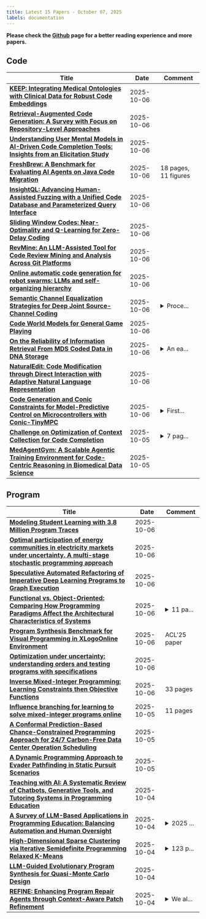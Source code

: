 ```yaml
---
title: Latest 15 Papers - October 07, 2025
labels: documentation
---
```

**Please check the [Github](https://github.com/zezhishao/MTS_Daily_ArXiv) page for a better reading experience and more papers.**

## Code
| **Title** | **Date** | **Comment** |
| --- | --- | --- |
| **[KEEP: Integrating Medical Ontologies with Clinical Data for Robust Code Embeddings](http://arxiv.org/abs/2510.05049v1)** | 2025-10-06 |  |
| **[Retrieval-Augmented Code Generation: A Survey with Focus on Repository-Level Approaches](http://arxiv.org/abs/2510.04905v1)** | 2025-10-06 |  |
| **[Understanding User Mental Models in AI-Driven Code Completion Tools: Insights from an Elicitation Study](http://arxiv.org/abs/2502.02194v3)** | 2025-10-06 |  |
| **[FreshBrew: A Benchmark for Evaluating AI Agents on Java Code Migration](http://arxiv.org/abs/2510.04852v1)** | 2025-10-06 | 18 pages, 11 figures |
| **[InsightQL: Advancing Human-Assisted Fuzzing with a Unified Code Database and Parameterized Query Interface](http://arxiv.org/abs/2510.04835v1)** | 2025-10-06 |  |
| **[Sliding Window Codes: Near-Optimality and Q-Learning for Zero-Delay Coding](http://arxiv.org/abs/2310.06742v4)** | 2025-10-06 |  |
| **[RevMine: An LLM-Assisted Tool for Code Review Mining and Analysis Across Git Platforms](http://arxiv.org/abs/2510.04796v1)** | 2025-10-06 |  |
| **[Online automatic code generation for robot swarms: LLMs and self-organizing hierarchy](http://arxiv.org/abs/2510.04774v1)** | 2025-10-06 |  |
| **[Semantic Channel Equalization Strategies for Deep Joint Source-Channel Coding](http://arxiv.org/abs/2510.04674v1)** | 2025-10-06 | <details><summary>Proce...</summary><p>Proceedings of IEEE Globecom 2025 Workshops</p></details> |
| **[Code World Models for General Game Playing](http://arxiv.org/abs/2510.04542v1)** | 2025-10-06 |  |
| **[On the Reliability of Information Retrieval From MDS Coded Data in DNA Storage](http://arxiv.org/abs/2502.06618v3)** | 2025-10-06 | <details><summary>An ea...</summary><p>An earlier version of this paper was presented in part at ISIT 2025</p></details> |
| **[NaturalEdit: Code Modification through Direct Interaction with Adaptive Natural Language Representation](http://arxiv.org/abs/2510.04494v1)** | 2025-10-06 |  |
| **[Code Generation and Conic Constraints for Model-Predictive Control on Microcontrollers with Conic-TinyMPC](http://arxiv.org/abs/2403.18149v2)** | 2025-10-06 | <details><summary>First...</summary><p>First three authors contributed equally</p></details> |
| **[Challenge on Optimization of Context Collection for Code Completion](http://arxiv.org/abs/2510.04349v1)** | 2025-10-05 | <details><summary>7 pag...</summary><p>7 pages, 3 figures, 5 tables. A report on the Context Collection Workshop co-located with ASE'25</p></details> |
| **[MedAgentGym: A Scalable Agentic Training Environment for Code-Centric Reasoning in Biomedical Data Science](http://arxiv.org/abs/2506.04405v2)** | 2025-10-05 |  |

## Program
| **Title** | **Date** | **Comment** |
| --- | --- | --- |
| **[Modeling Student Learning with 3.8 Million Program Traces](http://arxiv.org/abs/2510.05056v1)** | 2025-10-06 |  |
| **[Optimal participation of energy communities in electricity markets under uncertainty. A multi-stage stochastic programming approach](http://arxiv.org/abs/2510.04965v1)** | 2025-10-06 |  |
| **[Speculative Automated Refactoring of Imperative Deep Learning Programs to Graph Execution](http://arxiv.org/abs/2504.05424v4)** | 2025-10-06 |  |
| **[Functional vs. Object-Oriented: Comparing How Programming Paradigms Affect the Architectural Characteristics of Systems](http://arxiv.org/abs/2508.00244v3)** | 2025-10-06 | <details><summary>11 pa...</summary><p>11 pages, 15 figures (1 table, 3 diagrams, 4 graphics, 7 listings), accepted to the CTICQS capstone project competition at SBQS 2025</p></details> |
| **[Program Synthesis Benchmark for Visual Programming in XLogoOnline Environment](http://arxiv.org/abs/2406.11334v2)** | 2025-10-06 | ACL'25 paper |
| **[Optimization under uncertainty: understanding orders and testing programs with specifications](http://arxiv.org/abs/2503.18561v2)** | 2025-10-06 |  |
| **[Inverse Mixed-Integer Programming: Learning Constraints then Objective Functions](http://arxiv.org/abs/2510.04455v1)** | 2025-10-06 | 33 pages |
| **[Influence branching for learning to solve mixed-integer programs online](http://arxiv.org/abs/2510.04273v1)** | 2025-10-05 | 11 pages |
| **[A Conformal Prediction-Based Chance-Constrained Programming Approach for 24/7 Carbon-Free Data Center Operation Scheduling](http://arxiv.org/abs/2510.04053v1)** | 2025-10-05 |  |
| **[A Dynamic Programming Approach to Evader Pathfinding in Static Pursuit Scenarios](http://arxiv.org/abs/2510.04050v1)** | 2025-10-05 |  |
| **[Teaching with AI: A Systematic Review of Chatbots, Generative Tools, and Tutoring Systems in Programming Education](http://arxiv.org/abs/2510.03884v1)** | 2025-10-04 |  |
| **[A Survey of LLM-Based Applications in Programming Education: Balancing Automation and Human Oversight](http://arxiv.org/abs/2510.03719v1)** | 2025-10-04 | <details><summary>2025 ...</summary><p>2025 EMNLP HCI+NLP Workshop Short Paper</p></details> |
| **[High-Dimensional Sparse Clustering via Iterative Semidefinite Programming Relaxed K-Means](http://arxiv.org/abs/2505.20478v2)** | 2025-10-04 | <details><summary>123 p...</summary><p>123 pages, 5 figures, 12 tables, 6 algorithms; Main text 24 pages, 2 figures, 2 table, 3 algorithms</p></details> |
| **[LLM-Guided Evolutionary Program Synthesis for Quasi-Monte Carlo Design](http://arxiv.org/abs/2510.03650v1)** | 2025-10-04 |  |
| **[REFINE: Enhancing Program Repair Agents through Context-Aware Patch Refinement](http://arxiv.org/abs/2510.03588v1)** | 2025-10-04 | <details><summary>We al...</summary><p>We also open source our code at https://anonymous.4open.science/r/SemAgent-7B2F/README.md</p></details> |

